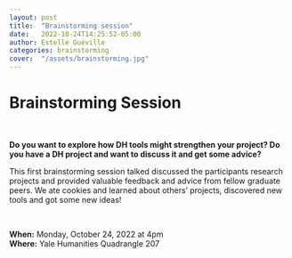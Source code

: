 ```yaml
---
layout: post
title:  "Brainstorming session"
date:   2022-10-24T14:25:52-05:00
author: Estelle Guéville
categories: brainstorming
cover:  "/assets/brainstorming.jpg"
---
```


# Brainstorming Session

<br>

**Do you want to explore how DH tools might strengthen your project? Do you have a DH project and want to discuss it and get some advice?**

This first brainstorming session talked discussed the participants research projects and provided valuable feedback and advice from fellow graduate peers. We ate cookies and learned about others’ projects, discovered new tools and got some new ideas!

<br>

**When:** Monday, October 24, 2022 at 4pm  
**Where:** Yale Humanities Quadrangle 207